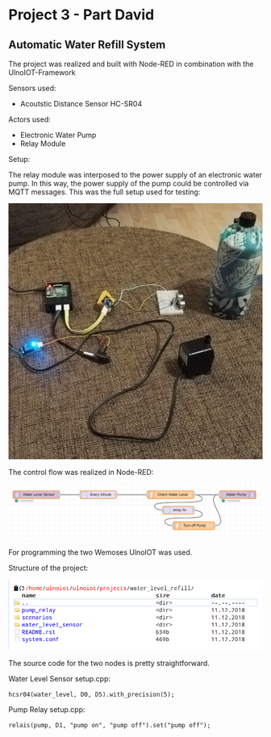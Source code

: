# Project 3 - Part David

## Automatic Water Refill System

The project was realized and built with Node-RED in combination with the UlnoIOT-Framework

Sensors used:
- Acoutstic Distance Sensor HC-SR04

Actors used:
- Electronic Water Pump
- Relay Module

Setup:

The relay module was interposed to the power supply of an electronic water pump. In this way, the power supply of the pump could be controlled via MQTT messages.
This was the full setup used for testing:

![water_refill_setup](https://github.com/scratcher221/iot_portfolio/blob/master/david/water_refill_setup.jpg)

The control flow was realized in Node-RED:

![water_refill_node_red](https://github.com/scratcher221/iot_portfolio/blob/master/david/water_refill_node_red.PNG)

For programming the two Wemoses UlnoIOT was used.

Structure of the project:

![water_refill_ulnoiot](https://github.com/scratcher221/iot_portfolio/blob/master/david/water_refill_ulnoiot.PNG)

The source code for the two nodes is pretty straightforward.

Water Level Sensor setup.cpp:

```
hcsr04(water_level, D0, D5).with_precision(5);
```

Pump Relay setup.cpp:

```
relais(pump, D1, "pump on", "pump off").set("pump off");
```
